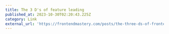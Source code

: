```yaml
---
title: The 3 D's of feature leading
published_at: 2023-10-30T02:20:43.225Z
category: Link
external_url: 'https://frontendmastery.com/posts/the-three-ds-of-frontend-feature-leading/'
---
```


